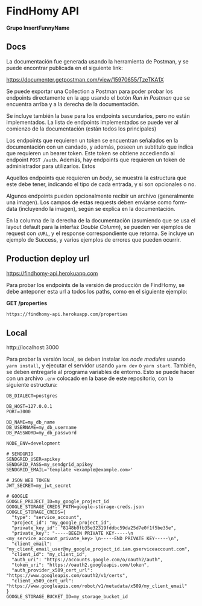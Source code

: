 # FindHomy API

**Grupo InsertFunnyName**

## Docs

La documentación fue generada usando la herramienta de Postman, y se puede encontrar publicada en el siguiente link:

https://documenter.getpostman.com/view/15970655/TzeTKA1X

Se puede exportar una Collection a Postman para poder probar los endpoints directamente en la app usando el botón _Run in Postman_ que se encuentra arriba y a la derecha de la documentación.

Se incluye también la base para los endpoints secundarios, pero no están implementados. La lista de endpoints implementados se puede ver al comienzo de la documentación (están todos los principales)

Los endpoints que requieren un token se encuentran señalados en la documentación con un candado, y además, poseen un subtitulo que indica que requieren un bearer token. Este token se obtiene accediendo al endpoint `POST /auth`. Además, hay endpoints que requieren un token de administrador para utilizarlos. Estos

Aquellos endpoints que requieren un _body_, se muestra la estructura que este debe tener, indicando el tipo de cada entrada, y si son opcionales o no.

Algunos endpoints pueden opcionalmente recibir un archivo (generalmente una imagen). Los campos de estas requests deben enviarse como form-data (incluyendo la imagen), según se explica en la documentación.

En la columna de la derecha de la documentación (asumiendo que se usa el layout default para la interfaz _Double Column_), se pueden ver ejemplos de request con `cURL`, y el response correspondiente que retorna. Se incluye un ejemplo de Success, y varios ejemplos de errores que pueden ocurrir.

## Production deploy url

https://findhomy-api.herokuapp.com

Para probar los endpoints de la versión de producción de FindHomy, se debe anteponer esta url a todos los paths, como en el siguiente ejemplo:

**GET /properties**

```bash
https://findhomy-api.herokuapp.com/properties
```

## Local

http://localhost:3000

Para probar la versión local, se deben instalar los _node modules_ usando `yarn install`, y ejecutar el servidor usando `yarn dev` o `yarn start`. También, se deben entregarle al programa variables de entorno. Esto se puede hacer con un archivo `.env` colocado en la base de este repositorio, con la siguiente estructura:

```env
DB_DIALECT=postgres

DB_HOST=127.0.0.1
PORT=3000

DB_NAME=my_db_name
DB_USERNAME=my_db_username
DB_PASSWORD=my_db_password

NODE_ENV=development

# SENDGRID
SENDGRID_USER=apikey
SENDGRID_PASS=my_sendgrid_apikey
SENDGRID_EMAIL='template <example@example.com>'

# JSON WEB TOKEN
JWT_SECRET=my_jwt_secret

# GOOGLE
GOOGLE_PROJECT_ID=my_google_project_id
GOOGLE_STORAGE_CREDS_PATH=google-storage-creds.json
GOOGLE_STORAGE_CREDS={
  "type": "service_account",
  "project_id": "my_google_project_id",
  "private_key_id": "8148b0fb35e32319fddbc59da25d7e0f1f5be35e",
  "private_key": "-----BEGIN PRIVATE KEY-----\n <my_service_account_private_key> \n-----END PRIVATE KEY-----\n",
  "client_email": "my_client_email_user@my_google_project_id.iam.gserviceaccount.com",
  "client_id": "my_client_id",
  "auth_uri": "https://accounts.google.com/o/oauth2/auth",
  "token_uri": "https://oauth2.googleapis.com/token",
  "auth_provider_x509_cert_url": "https://www.googleapis.com/oauth2/v1/certs",
  "client_x509_cert_url": "https://www.googleapis.com/robot/v1/metadata/x509/my_client_email"
}
GOOGLE_STORAGE_BUCKET_ID=my_storage_bucket_id
```
